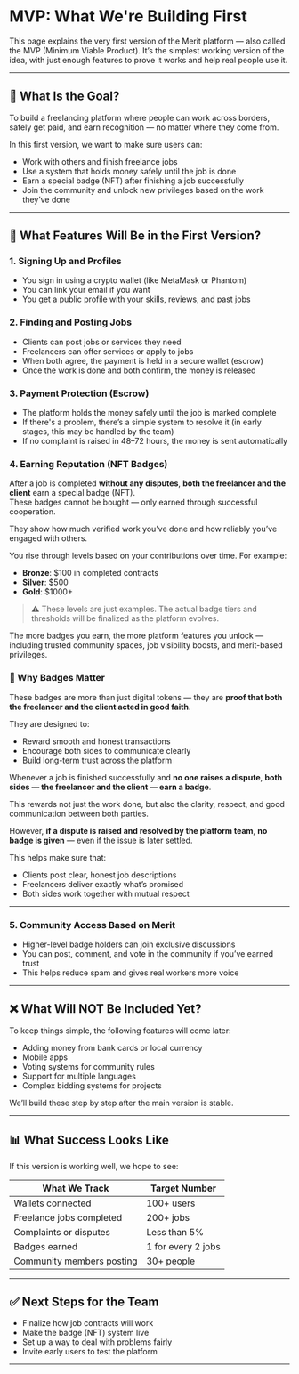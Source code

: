 # MVP: What We're Building First

This page explains the very first version of the Merit platform — also called the MVP (Minimum Viable Product). It’s the simplest working version of the idea, with just enough features to prove it works and help real people use it.

---

## 🎯 What Is the Goal?

To build a freelancing platform where people can work across borders, safely get paid, and earn recognition — no matter where they come from.

In this first version, we want to make sure users can:

- Work with others and finish freelance jobs
- Use a system that holds money safely until the job is done
- Earn a special badge (NFT) after finishing a job successfully
- Join the community and unlock new privileges based on the work they’ve done

---

## 🧱 What Features Will Be in the First Version?

### 1. Signing Up and Profiles

- You sign in using a crypto wallet (like MetaMask or Phantom)
- You can link your email if you want
- You get a public profile with your skills, reviews, and past jobs

### 2. Finding and Posting Jobs

- Clients can post jobs or services they need
- Freelancers can offer services or apply to jobs
- When both agree, the payment is held in a secure wallet (escrow)
- Once the work is done and both confirm, the money is released

### 3. Payment Protection (Escrow)

- The platform holds the money safely until the job is marked complete
- If there's a problem, there’s a simple system to resolve it (in early stages, this may be handled by the team)
- If no complaint is raised in 48–72 hours, the money is sent automatically

### 4. Earning Reputation (NFT Badges)

After a job is completed **without any disputes**, **both the freelancer and the client** earn a special badge (NFT).  
These badges cannot be bought — only earned through successful cooperation.

They show how much verified work you’ve done and how reliably you’ve engaged with others.

You rise through levels based on your contributions over time. For example:

- **Bronze**: $100 in completed contracts  
- **Silver**: $500  
- **Gold**: $1000+

> ⚠️ These levels are just examples. The actual badge tiers and thresholds will be finalized as the platform evolves.

The more badges you earn, the more platform features you unlock — including trusted community spaces, job visibility boosts, and merit-based privileges.

### 🏅 Why Badges Matter

These badges are more than just digital tokens — they are **proof that both the freelancer and the client acted in good faith**.

They are designed to:

- Reward smooth and honest transactions
- Encourage both sides to communicate clearly
- Build long-term trust across the platform

Whenever a job is finished successfully and **no one raises a dispute**, **both sides — the freelancer and the client — earn a badge**.

This rewards not just the work done, but also the clarity, respect, and good communication between both parties.

However, **if a dispute is raised and resolved by the platform team**, **no badge is given** — even if the issue is later settled.

This helps make sure that:

- Clients post clear, honest job descriptions
- Freelancers deliver exactly what’s promised
- Both sides work together with mutual respect

---

### 5. Community Access Based on Merit

- Higher-level badge holders can join exclusive discussions
- You can post, comment, and vote in the community if you’ve earned trust
- This helps reduce spam and gives real workers more voice

---

## ❌ What Will NOT Be Included Yet?

To keep things simple, the following features will come later:

- Adding money from bank cards or local currency
- Mobile apps
- Voting systems for community rules
- Support for multiple languages
- Complex bidding systems for projects

We’ll build these step by step after the main version is stable.

---

## 📊 What Success Looks Like

If this version is working well, we hope to see:

| What We Track                | Target Number |
|-----------------------------|---------------|
| Wallets connected           | 100+ users    |
| Freelance jobs completed    | 200+ jobs     |
| Complaints or disputes      | Less than 5%  |
| Badges earned               | 1 for every 2 jobs |
| Community members posting   | 30+ people    |

---

## ✅ Next Steps for the Team

- Finalize how job contracts will work
- Make the badge (NFT) system live
- Set up a way to deal with problems fairly
- Invite early users to test the platform

---
